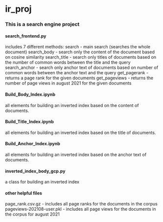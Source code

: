 # ir_proj

### This is a search engine project

#### search_frontend.py
includes 7 different methods:
search - main search (searches the whole document)
search_body - search only the content of the document based on cosine similarity
search_title - search only titles of documents based on the number of common words between the title and the query
search_anchor - search only anchor text of documents based on number of common words between the anchor text and the query
get_pagerank - returns a page rank for the given documents
get_pageviews - returns the number of page views in august 2021 for the given documents

#### Build_Body_Index.ipynb
all elements for building an inverted index based on the content of documents.

#### Build_Title_Index.ipynb
all elements for building an inverted index based on the title of documents.

#### Build_Anchor_Index.ipynb
all elements for building an inverted index based on the anchor text of documents.

#### inverted_index_body_gcp.py
a class for building an inverted index

#### other helpful files
page_rank.csv.gz - includes all page ranks for the documents in the corpus
pageviews-202108-user.pkl - includes all page views for the documents in the corpus for august 2021


